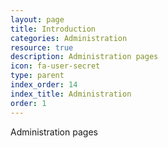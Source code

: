 ```yaml
---
layout: page
title: Introduction
categories: Administration
resource: true
description: Administration pages
icon: fa-user-secret
type: parent
index_order: 14
index_title: Administration
order: 1
---
```


Administration pages
